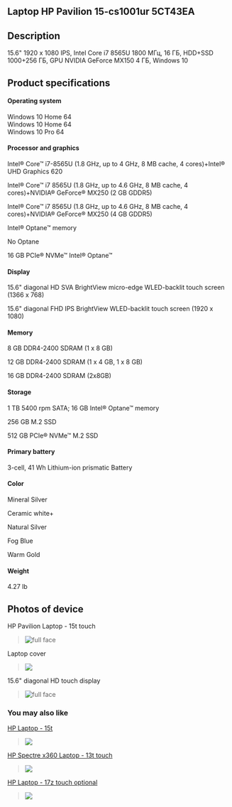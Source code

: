 ## Laptop HP Pavilion 15-cs1001ur 5CT43EA


## Description
15.6" 1920 x 1080 IPS, Intel Core i7 8565U 1800 МГц, 16 ГБ, HDD+SSD 1000+256 ГБ, GPU NVIDIA GeForce MX150 4 ГБ, Windows 10

## Product specifications
#### Operating system

Windows 10 Home 64  
Windows 10 Home 64  
Windows 10 Pro 64

#### Processor and graphics
Intel® Core™ i7-8565U (1.8 GHz, up to 4 GHz, 8 MB cache, 4 cores)+Intel® UHD Graphics 620  

Intel® Core™ i7 8565U (1.8 GHz, up to 4.6 GHz, 8 MB cache, 4 cores)+NVIDIA® GeForce® MX250 (2 GB GDDR5)  

Intel® Core™ i7 8565U (1.8 GHz, up to 4.6 GHz, 8 MB cache, 4 cores)+NVIDIA® GeForce® MX250 (4 GB GDDR5)  

Intel® Optane™ memory  

No Optane  

16 GB PCIe® NVMe™ Intel® Optane™  

#### Display
15.6" diagonal HD SVA BrightView micro-edge WLED-backlit touch screen (1366 x 768)  

15.6" diagonal FHD IPS BrightView WLED-backlit touch screen (1920 x 1080)  

#### Memory
8 GB DDR4-2400 SDRAM (1 x 8 GB)

12 GB DDR4-2400 SDRAM (1 x 4 GB, 1 x 8 GB)

16 GB DDR4-2400 SDRAM (2x8GB)

#### Storage
1 TB 5400 rpm SATA; 16 GB Intel® Optane™ memory

256 GB M.2 SSD

512 GB PCIe® NVMe™ M.2 SSD

#### Primary battery
3-cell, 41 Wh Lithium-ion prismatic Battery

#### Color
Mineral Silver

Ceramic white+

Natural Silver

Fog Blue

Warm Gold

#### Weight
4.27 lb

## Photos of device
HP Pavilion Laptop - 15t touch
>![](https://store.hp.com/app/assets/images/product/5RJ34AV_1/center_facing.png?_=1581500123295&imwidth=100&impolicy=prdimg&imdensity=1 
"full face")<br>

Laptop cover
>![](https://store.hp.com/app/assets/images/product/5RJ34AV_1/left_rear_facing.png?_=1581500123295&imwidth=100&impolicy=prdimg&imdensity=1 
)<br>

15.6" diagonal HD touch display
>![](https://store.hp.com/app/assets/images/product/5RJ34AV_1/left_profile_closed_facing.png?_=1581500123295&imwidth=100&impolicy=prdimg&imdensity=1
"full face")<br>

### You may also like
[HP Laptop - 15t](https://store.hp.com/us/en/pdp/hp-laptop-15t-7fq32av-1)
>![](https://ssl-product-images.www8-hp.com/digmedialib/prodimg/lowres/c06321464.png
)<br>


[HP Spectre x360 Laptop - 13t touch](https://store.hp.com/us/en/pdp/hp-spectre-laptop-13t-4fj31av-1)
>![](https://ssl-product-images.www8-hp.com/digmedialib/prodimg/lowres/c06145073.png)<br>



[HP Laptop - 17z touch optional](https://store.hp.com/us/en/pdp/hp-laptop-17z-touch-optional-3qb09av-1)
>![](https://ssl-product-images.www8-hp.com/digmedialib/prodimg/lowres/c05966371.png)<br>
